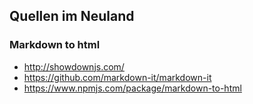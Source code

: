 ## Quellen im Neuland

### Markdown to html
* http://showdownjs.com/
* https://github.com/markdown-it/markdown-it
* https://www.npmjs.com/package/markdown-to-html
